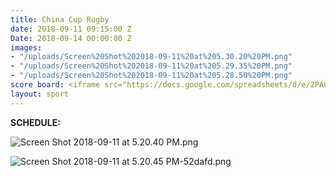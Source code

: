 ```yaml
---
title: China Cup Rugby
date: 2018-09-11 09:15:00 Z
Date: 2018-09-14 00:00:00 Z
images:
- "/uploads/Screen%20Shot%202018-09-11%20at%205.30.20%20PM.png"
- "/uploads/Screen%20Shot%202018-09-11%20at%205.29.35%20PM.png"
- "/uploads/Screen%20Shot%202018-09-11%20at%205.28.50%20PM.png"
score board: <iframe src="https://docs.google.com/spreadsheets/d/e/2PACX-1vRIt9XIK9idh0ehhWzKIQA0_pDVYqJntIk6oA4O41g1TjqpP7NB9AdNNbObjXSDDyFKTJl_lYhH6mZc/pubhtml?gid=0&amp;single=true&amp;widget=true&amp;headers=false"></iframe>
layout: sport
---
```


**SCHEDULE:**

![Screen Shot 2018-09-11 at 5.20.40 PM.png](/uploads/Screen%20Shot%202018-09-11%20at%205.20.40%20PM.png)

![Screen Shot 2018-09-11 at 5.20.45 PM-52dafd.png](/uploads/Screen%20Shot%202018-09-11%20at%205.20.45%20PM-52dafd.png)
